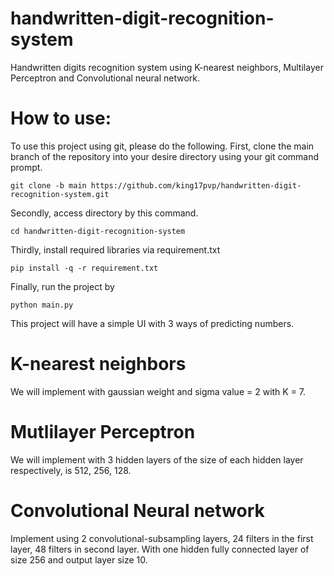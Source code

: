 # handwritten-digit-recognition-system
Handwritten digits recognition system using K-nearest neighbors, Multilayer Perceptron and Convolutional neural network.

# How to use: 
To use this project using git, please do the following.
First, clone the main branch of the repository into your desire directory using your git command prompt.

```git clone -b main https://github.com/king17pvp/handwritten-digit-recognition-system.git```

Secondly, access directory by this command.

```cd handwritten-digit-recognition-system```

Thirdly, install required libraries via requirement.txt

```pip install -q -r requirement.txt```

Finally, run the project by 

```python main.py```


This project will have a simple UI with 3 ways of predicting numbers. 
# K-nearest neighbors
We will implement with gaussian weight and sigma value = 2 with K = 7.

# Mutlilayer Perceptron
We will implement with 3 hidden layers of the size of each hidden layer respectively, is 512, 256, 128.

# Convolutional Neural network

Implement using 2 convolutional-subsampling layers, 24 filters in the first layer, 48 filters in second layer. With one hidden fully connected layer of size 256 and output layer size 10.

